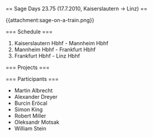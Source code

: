 == Sage Days 23.75 (17.7.2010, Kaiserslautern -> Linz) ==

{{attachment:sage-on-a-train.png}}

=== Schedule ===

 1. Kaiserslautern Hbhf - Mannheim Hbhf
 1. Mannheim Hbhf - Frankfurt Hbhf
 1. Frankfurt Hbhf - Linz Hbhf

=== Projects ===

=== Participants ===

 * Martin Albrecht
 * Alexander Dreyer
 * Burcin Eröcal
 * Simon King
 * Robert Miller
 * Oleksandr Motsak
 * William Stein
